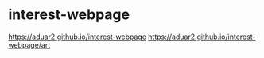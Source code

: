 # interest-webpage
https://aduar2.github.io/interest-webpage
https://aduar2.github.io/interest-webpage/art

